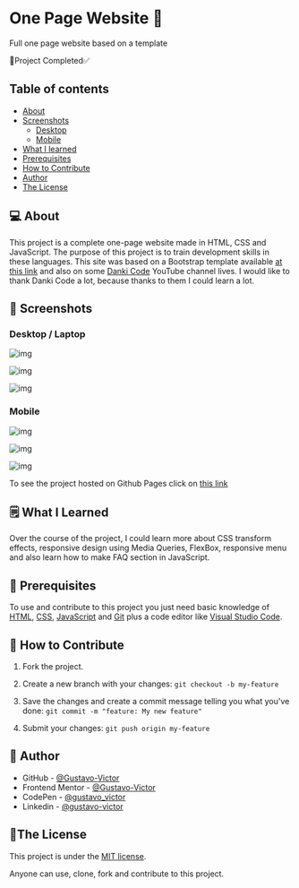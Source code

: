 # One Page Website 📄

Full one page website based on a template

🚀Project Completed✅

## Table of contents

- [About](#-about)
- [Screenshots](#-screenshots)
   - [Desktop](#-desktop)
   - [Mobile](#-mobile)
- [What I learned](#-what-i-learned)
- [Prerequisites](#-prerequisites)
- [How to Contribute](#-how-to-contribute)
- [Author](#-author)
- [The License](#-the-license)

## 💻 About
This project is a complete one-page website made in HTML, CSS and JavaScript.
The purpose of this project is to train development skills in these languages. This site was based on a Bootstrap template available [at this link](https://bootstrapmade.com/demo/OnePage/) and also on some [Danki Code](https://www.youtube.com/c/DankiCode) YouTube channel lives. I would like to thank Danki Code a lot, because thanks to them I could learn a lot.
## 🎨 Screenshots

### Desktop / Laptop
![img](./assets/img/screenshot/screenshot.png)

![img](./assets/img/screenshot/screenshot2.png)

![img](./assets/img/screenshot/screenshot3.png)

### Mobile
![img](./assets/img/screenshot/screenshot4.png)

![img](./assets/img/screenshot/screenshot5.png)

![img](./assets/img/screenshot/screenshot6.png)


To see the project hosted on Github Pages click on [this link](https://gustavo-victor.github.io/onePageWebsite/)

## 🗒️ What I Learned

Over the course of the project, I could learn more about CSS transform effects, responsive design using Media Queries, FlexBox, responsive menu and also learn how to make FAQ section in JavaScript.

## 🚀 Prerequisites

To use and contribute to this project you just need basic knowledge of [HTML](https://developer.mozilla.org/pt-BR/docs/Web/HTML), [CSS](https://developer.mozilla.org/pt-BR/docs/Web/CSS), [JavaScript](https://www.javascript.com/) and [Git](https://git-scm.com/) plus a code editor like [Visual Studio Code](https://code.visualstudio.com/).
 
## 💪 How to Contribute 

1. Fork the project.

2. Create a new branch with your changes: `git checkout -b my-feature`

3. Save the changes and create a commit message telling you what you've done: `git commit -m "feature: My new feature"`

4. Submit your changes: `git push origin my-feature`

<!--
If you want more help with writing markdown, I'd recommend checking out [The Markdown Guide](https://www.markdownguide.org/) to learn more.
-->
## 🦸 Author

- GitHub - [@Gustavo-Victor](https://github.com/Gustavo-Victor)
- Frontend Mentor - [@Gustavo-Victor](https://www.frontendmentor.io/profile/Gustavo-Victor)
- CodePen - [@gustavo_victor](https://codepen.io/gustavo_victor)
- Linkedin - [@gustavo-victor](https://www.linkedin.com/in/gustavo-victor-575b93206/)

## 📝The License

This project is under the [MIT license](./LICENSE).

Anyone can use, clone, fork and contribute to this project.

